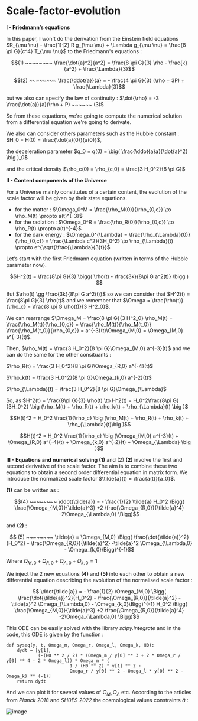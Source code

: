 # Scale-factor-evolution

$\textbf{I - Friedmann's equations}$

In this paper, I won't do the derivation from the Einstein field equations $R_{\mu \nu} - \frac{1}{2} R g_{\mu \nu} + \Lambda g_{\mu \nu} = \frac{8 \pi G}{c^4} T_{\mu \nu}$ to the Friedmann's equations :

$$(1) ~~~~~~~~ \frac{\dot{a}^2}{a^2} = \frac{8 \pi G}{3} \rho - \frac{k}{a^2} + \frac{\Lambda}{3}$$

$$(2) ~~~~~~~~ \frac{\ddot{a}}{a} = - \frac{4 \pi G}{3} (\rho + 3P) + \frac{\Lambda}{3}$$

but we also can specify the law of continuity : $\dot{\rho} = -3 \frac{\dot{a}}{a}(\rho + P) ~~~~~~ (3)$

So from these equations, we're going to compute the numerical solution from a differential equation we're going to derivate.

We also can consider others parameters such as the Hubble constant : $H_0 = H(0) = \frac{\dot{a}(0)}{a(0)}$,

the deceleration parameter $q_0 = q(0) = \big( \frac{\ddot{a}a}{\dot{a}^2} \big )_0$ 

and the critical density $\rho_c(0) = \rho_{c,0} = \frac{3 H_0^2}{8 \pi G}$

$\textbf{II - Content components of the Universe}$

For a Universe mainly constitutes of a certain content, the evolution of the scale factor will be given by their state equations.

- for the matter : $\Omega_0^M = \frac{\rho_M(0)}{\rho_{0,c}} \to \rho_M(t) \propto a(t)^{-3}$
- for the radiation : $\Omega_0^R = \frac{\rho_R(0)}{\rho_{0,c}} \to \rho_R(t) \propto a(t)^{-4}$
- for the dark energy : $\Omega_0^{\Lambda} = \frac{\rho_{\Lambda}(0)}{\rho_{0,c}} = \frac{\Lambda c^2}{3H_0^2} \to \rho_{\Lambda}(t) \propto e^{\sqrt{\frac{\Lambda}{3}t}}$

Let’s start with the first Friedmann equation (written in terms of the Hubble parameter now).

$$H^2(t) = \frac{8\pi G}{3} \bigg( \rho(t) - \frac{3k}{8\pi G a^2(t)} \bigg ) $$

But $\rho(t) \gg \frac{3k}{8\pi G a^2(t)}$ so we can consider that $H^2(t) = \frac{8\pi G}{3} \rho(t)$ and we remember that $\Omega = \frac{\rho(t)}{\rho_c} = \frac{8 \pi G \rho(t)}{3 H^2_0}$.

We can rearrange $\Omega_M =  \frac{8 \pi G}{3 H^2_0} \rho_M(t) = \frac{\rho_M(t)}{\rho_{0,c}} = \frac{\rho_M(t)}{\rho_M(t_0)} \frac{\rho_M(t_0)}{\rho_{0,c}} = a^{-3}(t)\Omega_{M,0} = \Omega_{M,0} a^{-3}(t)$.

Then, $\rho_M(t) = \frac{3 H_0^2}{8 \pi G}\Omega_{M,0} a^{-3}(t)$ and we can do the same for the other consituants : 

$\rho_R(t) = \frac{3 H_0^2}{8 \pi G}\Omega_{R,0} a^{-4}(t)$

$\rho_k(t) = \frac{3 H_0^2}{8 \pi G}\Omega_{k,0} a^{-2}(t)$

$\rho_{\Lambda}(t) = \frac{3 H_0^2}{8 \pi G}\Omega_{\Lambda}$

So, as $H^2(t) = \frac{8\pi G}{3} \rho(t) \to H^2(t) = H_0^2\frac{8\pi G}{3H_0^2} \big (\rho_M(t) + \rho_R(t) +  \rho_k(t) + \rho_{\Lambda}(t) \big )$

$$H(t)^2 = H_0^2 \frac{1}{\rho_c} \big (\rho_M(t) + \rho_R(t) +  \rho_k(t) + \rho_{\Lambda}(t)\big )$$

$$H(t)^2 = H_0^2 \frac{1}{\rho_c} \big (\Omega_{M,0} a^{-3}(t) + \Omega_{R,0} a^{-4}(t) +  \Omega_{k,0} a^{-2}(t) + \Omega_{\Lambda} \big )$$

 $\textbf{III - Equations and numerical solving}$ 
$\textbf{(1)}$ and (2) $\textbf{(2)}$ involve the first and second derivative of the scale factor. The aim is to combine these two equations to obtain a second order differential equation in matrix form. We introduce the normalized scale factor $\tilde{a}(t) = \frac{a(t)}{a_0}$. 

$\textbf{(1)}$ can be written as :

$$(4) ~~~~~~~~ \ddot{\tilde{a}} = - \frac{1}{2} \tilde{a} H_0^2 \Bigg( \frac{\Omega_{M,0}}{\tilde{a}^3} +2 \frac{\Omega_{R,0}}{\tilde{a}^4} -2\Omega_{\Lambda,0} \Bigg)$$

and $\textbf{(2)}$ :

$$ (5) ~~~~~~~~ \tilde{a} = \Omega_{M,0} \Bigg( \frac{\dot{\tilde{a}}^2}{H_0^2} - \frac{\Omega_{R,0}}{\tilde{a}^2} -\tilde{a}^2 \Omega_{\Lambda,0} - \Omega_{k,0}\Bigg)^{-1}$$

Where $\Omega_{M,0} + \Omega_{R,0} + \Omega_{\Lambda,0} + \Omega_{k,0} = 1$

We inject the 2 new equations $\textbf{(4)}$ and $\textbf{(5)}$ into each other to obtain a new differential equation describing the evolution of the normalised scale factor :

$$ \ddot{\tilde{a}} = - \frac{1}{2} \Omega_{M,0} \Bigg( \frac{\dot{\tilde{a}}^2}{H_0^2} - \frac{\Omega_{R,0}}{\tilde{a}^2} -\tilde{a}^2 \Omega_{\Lambda,0} - \Omega_{k,0}\Bigg)^{-1} H_0^2 \Bigg( \frac{\Omega_{M,0}}{\tilde{a}^3} +2 \frac{\Omega_{R,0}}{\tilde{a}^4} -2\Omega_{\Lambda,0} \Bigg)$$

This ODE can be easily solved with the library $\textit{scipy.integrate}$ and in the code, this ODE is given by the function :

    def syseq(y, t, Omega_m, Omega_r, Omega_l, Omega_k, H0):
        dydt = [y[1],
                (-(H0 ** 2 / 2) * (Omega_m / y[0] ** 3 + 2 * Omega_r / y[0] ** 4 - 2 * Omega_l)) * Omega_m * (
                            1 / (H0 ** 2) * y[1] ** 2 -
                            Omega_r / y[0] ** 2 - Omega_l * y[0] ** 2 - Omega_k) ** (-1)]
        return dydt

And we can plot it for several values of $\Omega_{M}, \Omega_{\Lambda}$ etc. According to the articles from $\textit{Planck 2018}$ and $\textit{SH0ES 2022}$ the cosmological values constraints $\tilde{a}$ :

![image](https://github.com/user-attachments/assets/84a8f641-a91b-49d2-9b20-f0932d749052)


